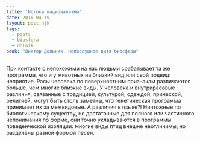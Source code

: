 ```yaml
---
title: "Истоки национализма"
date: 2016-04-19
layout: post.njk
tags:
  - posts
  - biosfera
  - dolnik
book: "Виктор Дольник. Непослушное дитя биосферы"
---
```


При контакте с непохожими на нас людьми срабатывает та же программа, что и у животных на близкий вид или свой подвид: неприятие. Расы человека по поверхностным признакам различаются больше, чем многие близкие виды. У человека и внутрирасовые различия, связанные с традицией, культурой, одеждой, прической, религией, могут быть столь заметны, что генетическая программа принимает их за межвидовые. А различия в языке?! Ничтожные по биологическому существу, но достаточные для полного или частичного непонимания по форме, они точно укладываются в программы поведенческой изоляции: многие виды птиц внешне неотличимы, но разделены разной формой песен.
